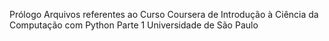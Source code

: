 Prólogo
Arquivos referentes ao Curso Coursera de Introdução à Ciência da Computação com Python Parte 1
Universidade de São Paulo
